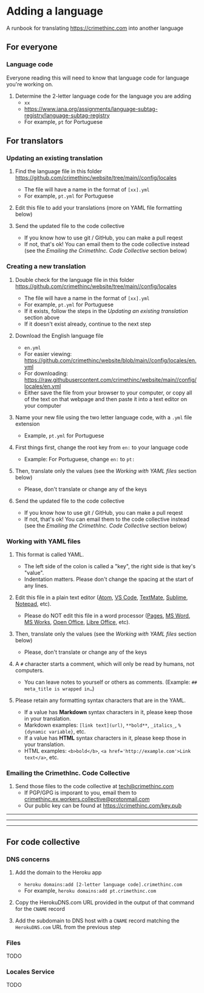 # Adding a language

A runbook for translating https://crimethinc.com into another language

## For everyone

### Language code

Everyone reading this will need to know that language code for language you're working on.

1. Determine the 2-letter language code for the language you are adding
    - `xx`
    - https://www.iana.org/assignments/language-subtag-registry/language-subtag-registry
    - For example, `pt` for Portuguese

## For translators

### Updating an existing translation

1. Find the language file in this folder https://github.com/crimethinc/website/tree/main//config/locales
    - The file will have a name in the format of `[xx].yml`
    - For example, `pt.yml` for Portuguese

1. Edit this file to add your translations (more on YAML file formatting below)

1. Send the updated file to the code collective
    - If you know how to use git / GitHub, you can make a pull reqest
    - If not, that's ok! You can email them to the code collective instead (see the _Emailing the CrimethInc. Code Collective_ section below)

### Creating a new translation

1. Double check for the language file in this folder https://github.com/crimethinc/website/tree/main//config/locales
    - The file will have a name in the format of `[xx].yml`
    - For example, `pt.yml` for Portuguese
    - If it exists, follow the steps in the _Updating an existing translation_ section above
    - If it doesn't exist already, continue to the next step

1. Download the English language file
    - `en.yml`
    - For easier viewing: https://github.com/crimethinc/website/blob/main//config/locales/en.yml
    - For downloading: https://raw.githubusercontent.com/crimethinc/website/main//config/locales/en.yml
    - Either save the file from your browser to your computer, or copy all of the text on that webpage and then paste it into a text editor on your computer

1. Name your new file using the two letter language code, with a `.yml` file extension
    - Example, `pt.yml` for Portuguese

1. First things first, change the root key from `en:` to your language code
    - Example: For Portuguese, change `en:` to `pt:`

1. Then, translate only the values (see the _Working with YAML files_ section below)
    - Please, don't translate or change any of the keys

1. Send the updated file to the code collective
    - If you know how to use git / GitHub, you can make a pull reqest
    - If not, that's ok! You can email them to the code collective instead (see the _Emailing the CrimethInc. Code Collective_ section below)

### Working with YAML files

1. This format is called YAML.
    - The left side of the colon is called a "key", the right side is that key's "value".
    - Indentation matters. Please don't change the spacing at the start of any lines.

1. Edit this file in a plain text editor ([Atom](https://atom.io), [VS Code](https://code.visualstudio.com), [TextMate](https://macromates.com), [Sublime](https://www.sublimetext.com), [Notepad](https://en.wikipedia.org/wiki/Microsoft_Notepad), etc).
    - Please do NOT edit this file in a word processor ([Pages](https://www.apple.com/pages), [MS Word](https://products.office.com/word), [MS Works](https://en.wikipedia.org/wiki/Microsoft_Works), [Open Office](https://en.wikipedia.org/wiki/OpenOffice.org), [Libre Office](https://en.wikipedia.org/wiki/LibreOffice), etc).

1. Then, translate only the values (see the _Working with YAML files_ section below)
    - Please, don't translate or change any of the keys

1. A `#` character starts a comment, which will only be read by humans, not computers.
    - You can leave notes to yourself or others as comments. (Example: `## meta_title is wrapped in…`)

1. Please retain any formatting syntax characters that are in the YAML.
    - If a value has **Markdown** syntax characters in it, please keep those in your translation.
    - Markdown examples: `[link text](url)`, `**bold**`, `_italics_`, `%{dynamic variable}`, etc.
    - If a value has **HTML** syntax characters in it, please keep those in your translation.
    - HTML examples: `<b>bold</b>`, `<a href='http://example.com'>Link text</a>`, etc.

### Emailing the CrimethInc. Code Collective

1. Send those files to the code collective at [tech@crimethinc.com](mailto:tech@crimethinc.com)
    - If PGP/GPG is imporant to you, email them to [crimethinc.ex.workers.collective@protonmail.com](mailto:crimethinc.ex.workers.collective@protonmail.com)
    - Our public key can be found at https://crimethinc.com/key.pub

***
***
***

## For code collective

### DNS concerns

1. Add the domain to the Heroku app
    - `heroku domains:add [2-letter language code].crimethinc.com`
    - For example, `heroku domains:add pt.crimethinc.com`

1. Copy the HerokuDNS.com URL provided in the output of that command for the `CNAME` record

1. Add the subdomain to DNS host with a `CNAME` record matching the `HerokuDNS.com` URL from the previous step

### Files

TODO

### Locales Service

TODO
